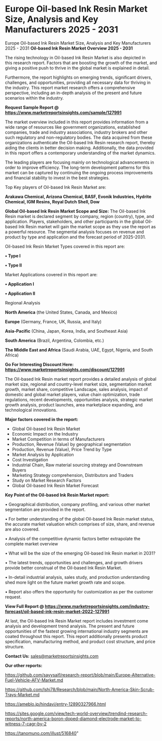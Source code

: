 # Europe Oil-based Ink Resin Market Size, Analysis and Key Manufacturers 2025 - 2031
Europe Oil-based Ink Resin Market Size, Analysis and Key Manufacturers 2025 - 2031
<Strong> Oil-based Ink Resin Market Overview 2025 - 2031</strong>

The rising technology in Oil-based Ink Resin Market is also depicted in this research report. Factors that are boosting the growth of the market, and giving a positive push to thrive in the global market is explained in detail.

Furthermore, the report highlights on emerging trends, significant drivers, challenges, and opportunities, providing all necessary data for thriving in the industry. This report market research offers a comprehensive perspective, including an in-depth analysis of the present and future scenarios within the industry.

<strong>Request Sample Report @ <a href=https://www.marketreportsinsights.com/sample/127991>https://www.marketreportsinsights.com/sample/127991</a></strong>

The market overview included in this report provides information from a wide range of resources like government organizations, established companies, trade and industry associations, industry brokers and other such regulatory and non-regulatory bodies. The data acquired from these organizations authenticate the Oil-based Ink Resin research report, thereby aiding the clients in better decision making. Additionally, the data provided in this report offers a contemporary understanding of the market dynamics.

The leading players are focusing mainly on technological advancements in order to improve efficiency. The long-term development patterns for this market can be captured by continuing the ongoing process improvements and financial stability to invest in the best strategies.

Top Key players of Oil-based Ink Resin Market are:

<strong>Arakawa Chemical, Arizona Chemical, BASF, Evonik Industries, Hydrite Chemical, IGM Resins, Royal Dutch Shell, Dow</strong>

<strong><b>Global Oil-based Ink Resin Market Scope and Size:</b></strong>
The Oil-based Ink Resin market is declared segment by company, region (country), type, and application. Players, stakeholders, and other participants in the global Oil-based Ink Resin market will gain the market scope as they use the report as a powerful resource. The segmental analysis focuses on revenue and product by type and application and the forecast period of 2025-2031.

Oil-based Ink Resin Market Types covered in this report are:

<strong>• Type I

• Type II</strong>

Market Applications covered in this report are:

<strong>• Application I

• Application II</strong> 

Regional Analysis

<strong>North America</strong> (the United States, Canada, and Mexico)

<strong>Europe</strong> (Germany, France, UK, Russia, and Italy)

<strong>Asia-Pacific</strong> (China, Japan, Korea, India, and Southeast Asia)

<strong>South America</strong> (Brazil, Argentina, Colombia, etc.)

<strong>The Middle East and Africa</strong> (Saudi Arabia, UAE, Egypt, Nigeria, and South Africa)

<strong>Go For Interesting Discount Here: <a href=https://www.marketreportsinsights.com/discount/127991>https://www.marketreportsinsights.com/discount/127991</a></strong>

The Oil-based Ink Resin market report provides a detailed analysis of global market size, regional and country-level market size, segmentation market growth, market share, competitive Landscape, sales analysis, impact of domestic and global market players, value chain optimization, trade regulations, recent developments, opportunities analysis, strategic market growth analysis, product launches, area marketplace expanding, and technological innovations.

<strong><b>Major factors covered in the report:</b></strong>
<ul>
  <li>Global Oil-based Ink Resin Market </li>
  <li>Economic Impact on the Industry</li>
  <li>Market Competition in terms of Manufacturers</li>
  <li>Production, Revenue (Value) by geographical segmentation</li>
  <li>Production, Revenue (Value), Price Trend by Type</li>
  <li>Market Analysis by Application</li>
  <li>Cost Investigation</li>
  <li>Industrial Chain, Raw material sourcing strategy and Downstream Buyers</li>
  <li>Marketing Strategy comprehension, Distributors and Traders</li>
  <li>Study on Market Research Factors</li>
  <li>Global Oil-based Ink Resin Market Forecast</li>
</ul>

<strong><b>Key Point of the Oil-based Ink Resin Market report:</b></strong>

• Geographical distribution, company profiling, and various other market segmentation are provided in the report.

• For better understanding of the global Oil-based Ink Resin market status, the accurate market valuation which comprises of size, share, and revenue are also covered.

• Analysis of the competitive dynamic factors better extrapolate the complete market overview

• What will be the size of the emerging Oil-based Ink Resin market in 2031?

• The latest trends, opportunities and challenges, and growth drivers provide better construal of the Oil-based Ink Resin Market.

• In-detail industrial analysis, sales study, and production understanding shed more light on the future market growth rate and scope.

• Report also offers the opportunity for customization as per the customer request.

<strong><b>View Full Report @ <a href=https://www.marketreportsinsights.com/industry-forecast/oil-based-ink-resin-market-2022-127991>https://www.marketreportsinsights.com/industry-forecast/oil-based-ink-resin-market-2022-127991</a></b></strong>


At last, the Oil-based Ink Resin Market report includes investment come analysis and development trend analysis. The present and future opportunities of the fastest growing international industry segments are coated throughout this report. This report additionally presents product specification, manufacturing method, and product cost structure, and price structure.

<strong>Contact Us:</strong>
sales@marketreportsinsights.com

<strong>Our other reports:</strong>

<a href=https://github.com/sayysaif/research-report/blob/main/Europe-Alternative-Fuel-Vehicle-AFV-Market.md>https://github.com/sayysaif/research-report/blob/main/Europe-Alternative-Fuel-Vehicle-AFV-Market.md</a>

<a href=https://github.com/Ishi78/Research/blob/main/North-America-Skin-Scrub-Trays-Market.md>https://github.com/Ishi78/Research/blob/main/North-America-Skin-Scrub-Trays-Market.md</a>

<a href=https://ameblo.jp/hindavi/entry-12890327966.html>https://ameblo.jp/hindavi/entry-12890327966.html</a>

<a href=https://sites.google.com/view/tech-world-overview/trendind-research-reports/north-america-boron-doped-diamond-electrode-market-to-witness-7-cagr-by-2>https://sites.google.com/view/tech-world-overview/trendind-research-reports/north-america-boron-doped-diamond-electrode-market-to-witness-7-cagr-by-2</a>

<a href=https://tanomuno.com/illust/516840>https://tanomuno.com/illust/516840</a>"
